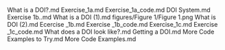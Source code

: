 What is a DOI?.md
Exercise_1a.md
Exercise_1a_code.md
DOI System.md
Exercise 1b..md
What is a DOI (1).md
figures/Figure 1/Figure 1.png
What is DOI (2).md
Ecercise _1b.md
Exercise _1b_code.md
Exercise_1c.md
Exercise _1c_code.md
 What does a DOI look like?.md
Getting a DOI.md
More Code Examples to Try.md
More Code Examples.md
